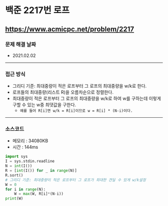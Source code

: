 # 백준 2217번 로프
https://www.acmicpc.net/problem/2217
---

### 문제 해결 날짜
- 2021.02.02
---

### 접근 방식
- 그리디 기준: 최대중량이 적은 로프부터 그 로프의 최대중량을 w/k로 한다.
- 로프들의 최대중량(리스트 R)을 오름차순으로 정렬한다.
- 최대중량이 적은 로프부터 그 로프의 최대중량을 w/k로 하여 w를 구하는데 이렇게 구할 수 있는 w중 최댓값을 구한다.
    * ```예를 들어 R[i]면 w/k = R[i]이므로 w = R[i] * (N-i)이다.```
---

### 소스코드
- 메모리 : 34080KB
- 시간 : 144ms
```Python
import sys
I = sys.stdin.readline
N = int(I())
R = [int(I()) for _ in range(N)]
R.sort()
# 그리디 기준: 최대중량이 적은 로프부터 그 로프가 최대한 견딜 수 있게 w/k설정
W = 0
for i in range(N):
    W = max(W, R[i]*(N-i))
print(W)
```